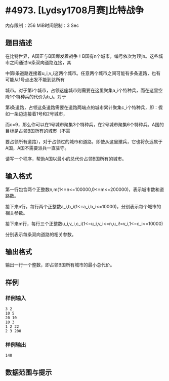 # #4973. [Lydsy1708月赛]比特战争

内存限制：256 MiB时间限制：3 Sec

## 题目描述

在比特世界，A国正与B国爆发着战争！B国有n个城市，编号依次为1到n。这些城市之间通过m条双向道路连接，其

中第i条道路连接着u_i,v_i这两个城市。任意两个城市之间可能有多条道路，也有可能从1号点出发不能到达所有

城市。对于第i个城市，占领这座城市则需要在这里聚集a_i个特种兵，而在这里空降1个特种兵的代价为b_i。对于

第i条道路，占领这条道路需要在道路两端点的城市累计聚集c_i个特种兵，即：假如一条边连接着1号和2号城市，

而c=9，那么你可以在1号城市聚集3个特种兵，在2号城市聚集6个特种兵。A国的目标是占领B国所有的城市（不需

要占领所有道路），对于占领过的城市和道路，即使从这里撤兵，它也将永远属于A国，A国不需要派兵一直驻守。

请写一个程序，帮助A国以最小的总代价占领B国所有的城市。

## 输入格式

第一行包含两个正整数n,m(1<=n<=100000,0<=m<=200000)，表示城市数和道路数。

接下来n行，每行两个正整数a_i,b_i(1<=a_i,b_i<=10000)，分别表示每个城市的相关参数。

接下来m行，每行三个正整数u_i,v_i,c_i(1<=u_i,v_i<=n,u_i!=v_i,1<=c_i<=10000)

分别表示每条双向道路的相关参数。

## 输出格式

输出一行一个整数，即占领B国所有城市的最小总代价。

## 样例

### 样例输入

    
    3 2
    10 5
    20 10
    10 3
    1 2 22
    2 3 200
    

### 样例输出

    
    140
    
    

## 数据范围与提示
